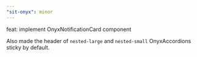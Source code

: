 ```yaml
---
"sit-onyx": minor
---
```


feat: implement OnyxNotificationCard component

Also made the header of `nested-large` and `nested-small` OnyxAccordions sticky by default.
